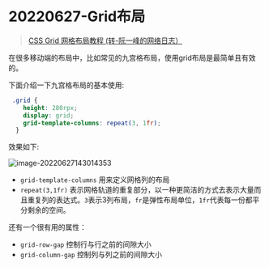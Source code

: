 # 20220627-Grid布局

> [CSS Grid 网格布局教程 (转-阮一峰的网络日志）](https://www.bilibili.com/read/cv5732139/)

在很多移动端的布局中，比如常见的九宫格布局，使用grid布局是最简单且有效的。

下面介绍一下九宫格布局的基本使用:

```css
 .grid {
    height: 280rpx;
    display: grid;
    grid-template-columns: repeat(3, 1fr);
  }
```

效果如下:

![image-20220627143014353](https://s2.loli.net/2022/06/27/gp6zsowiZ1PbqR5.png)

- `grid-template-columns` 用来定义网格列的布局
- `repeat(3,1fr)` 表示网格轨道的重复部分，以一种更简洁的方式去表示大量而且重复列的表达式。`3`表示3列布局，`fr`是弹性布局单位，`1fr`代表每一份都平分剩余的空间。

还有一个很有用的属性：

- `grid-row-gap` 控制行与行之前的间隙大小
- `grid-column-gap` 控制列与列之前的间隙大小